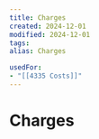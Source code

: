 ```yaml
---
title: Charges
created: 2024-12-01
modified: 2024-12-01
tags: 
alias: Charges

usedFor:
- "[[4335 Costs]]"
---
```

# Charges
